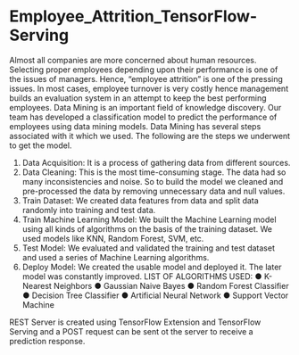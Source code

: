 # Employee_Attrition_TensorFlow-Serving
Almost all companies are more concerned about human resources. Selecting proper employees depending upon their performance is one of the issues of managers. Hence, “employee attrition” is one of the pressing issues. In most cases, employee turnover is very costly hence management builds an evaluation system in an attempt to keep the best performing employees.
Data Mining is an important field of knowledge discovery. Our team has developed a classification model to predict the performance of employees using data mining models.
Data Mining has several steps associated with it which we used.
The following are the steps we underwent to get the model.
1. Data Acquisition: It is a process of gathering data from different sources.
2. Data Cleaning: This is the most time-consuming stage. The data had so many inconsistencies and noise. So to build the model we cleaned and pre-processed the data by removing unnecessary data and null values.
3. Train Dataset: We created data features from data and split data randomly into training and test data.
4. Train Machine Learning Model: We built the Machine Learning model using all kinds of algorithms on the basis of the training dataset. We used models like KNN, Random Forest, SVM, etc.
5. Test Model: We evaluated and validated the training and test dataset and used a series of Machine Learning algorithms.
6. Deploy Model: We created the usable model and deployed it. The later model was constantly improved.
LIST OF ALGORITHMS USED:
● K- Nearest Neighbors
● Gaussian Naive Bayes
● Random Forest Classifier
● Decision Tree Classifier
● Artificial Neural Network
● Support Vector Machine

REST Server is created using TensorFlow Extension and TensorFlow Serving and a POST request can be sent ot the server to receive a prediction response.
